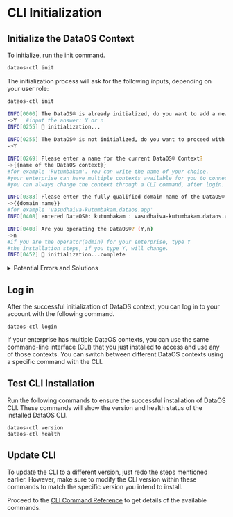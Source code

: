 # CLI Initialization

## Initialize the DataOS Context

To initialize, run the init command.

```bash
dataos-ctl init
```

The initialization process will ask for the following inputs, depending on your user role:

```bash
dataos-ctl init

INFO[0000] The DataOS® is already initialized, do you want to add a new context? (Y,n)  
->Y   #input the answer: Y or n
INFO[0255] 🚀 initialization...
                        
INFO[0255] The DataOS® is not initialized, do you want to proceed with initialization? (Y,n)  
->Y

INFO[0269] Please enter a name for the current DataOS® Context?  
->{{name of the DataOS context}}
#for example 'kutumbakam'. You can write the name of your choice.
#your enterprise can have multiple contexts available for you to connect. Choose any one.
#you can always change the context through a CLI command, after login. 

INFO[0383] Please enter the fully qualified domain name of the DataOS® instance?  
->{{domain name}} 
#for example 'vasudhaiva-kutumbakam.dataos.app'
INFO[0408] entered DataOS®: kutumbakam : vasudhaiva-kutumbakam.dataos.app 

INFO[0408] Are you operating the DataOS®? (Y,n)         
->n  
#if you are the operator(admin) for your enterprise, type Y
#the installation steps, if you type Y, will change.
INFO[0452] 🚀 initialization...complete
```

<details><summary>Potential Errors and Solutions</summary>

<b>Error</b>
<br>
When attempting to log in using the <code>dataos-ctl</code> command-line tool, if the following sequence of log messages are observed:

```shell
iamgroot@abcs-MacBook-Pro-2 ~ % ./darwin-arm64/dataos-ctl login
INFO[0000] 🔑 login...                                   
ERRO[0000] no cred file, need to login                  
WARN[0000] no cred file, logging in now, Config File ".dataos.cred.config" Not Found in "[/Users/fsnooruddin/.dataos/hawk]"
ERRO[0000] 🔑 login...error                              
ERRO[0000] Post "https://https//emerging-hawk.dataos.app/home//heimdall/api/v1/oidc/tickets": dial tcp: lookup https: no such host
```
<b>Solution</b>
<br>

The final error message indicates an issue with the URL used during the login process. Specifically, the URL contains an incorrect and duplicated protocol prefix (<code>https://https//</code>).
<br>
Ensure that the URL specified during initialization or within your configuration files is correctly formatted. The correct URL should not include the <code>https://</code> protocol as part of the hostname. Instead, use only the domain name.
<br>
<b>Correct URL Format</b>

```shell
INFO[0383] Please enter the fully qualified domain name of the DataOS® instance?  
->vasudhaiva-kutumbakam.dataos.app
```
</details>

## Log in

After the successful initialization of DataOS context, you can log in to your account with the following command. 

```shell
dataos-ctl login
```

If your enterprise has multiple DataOS contexts, you can use the same command-line interface (CLI) that you just installed to access and use any of those contexts. You can switch between different DataOS contexts using a specific command with the CLI.

## Test CLI Installation

Run the following commands to ensure the successful installation of DataOS CLI. These commands will show the version and health status of the installed DataOS CLI.

```shell
dataos-ctl version
dataos-ctl health
```

## Update CLI

To update the CLI to a different version, just redo the steps mentioned earlier. However, make sure to modify the CLI version within these commands to match the specific version you intend to install.

Proceed to the [CLI Command Reference](/interfaces/cli/command_reference/) to get details of the available commands.